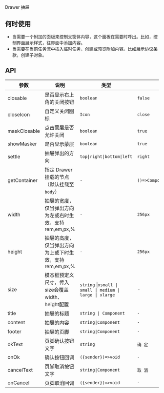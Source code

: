 Drawer 抽屉

## 何时使用

- 当需要一个附加的面板来控制父窗体内容，这个面板在需要时呼出。比如，控制界面展示样式，往界面中添加内容。
- 当需要在当前任务流中插入临时任务，创建或预览附加内容。比如展示协议条款，创建子对象。

## API

| 参数 | 说明 | 类型 | 默认值 |
| --- | --- | --- | --- |
| closable | 是否显示右上角的关闭按钮 | `boolean` | `false` |
| closeIcon | 自定义关闭图标 | `Icon` | `close` |
| maskClosable | 点击蒙层是否允许关闭 | `boolean` | `true` |
| showMasker | 是否显示蒙层 | `boolean` | `true` |
| settle | 抽屉弹出的方向 | `top\|right\|bottom\|left` | `right` |
| getContainer | 指定 Drawer 挂载的节点（默认挂载至`body`） | `-` | `()=>Component\|HTMLElement` |
| width | 抽屉的宽度，仅当弹出方向为左或右时生效，支持 rem,em,px,% | `-` | `256px` |
| height | 抽屉的高度，仅当弹出方向为上或下时生效，支持 rem,em,px,% | `-` | `256px` |
| size | 模态框预定义尺寸，传入size会覆盖width、height配置 | `string` \|`xsmall \| small \| medium \| large \| xlarge` | - |
| title | 抽屉的标题 | `string \| Component` | `-` |
| content | 抽屉的内容 | `string\|Component` | `-` |
| footer | 抽屉的页脚 | `string\|Component` | `-` |
| okText | 页脚确认按钮文字 | `string` | `确 定` |
| onOk | 确认按钮回调 | `({sender})=>void` | `-` |
| cancelText | 页脚取消按钮文字 | `string\|Component` | `取 消` |
| onCancel | 页脚取消回调 | `({sender})=>void` | `-` |
